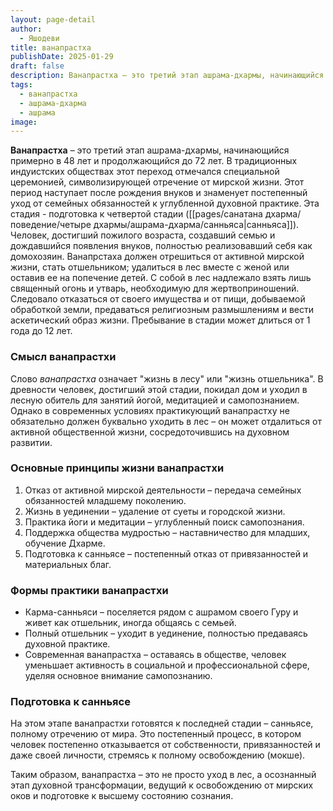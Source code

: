 ```yaml
---
layout: page-detail
author:
  - Яшодеви
title: ванапрастха
publishDate: 2025-01-29
draft: false
description: Ванапрастха – это третий этап ашрама-дхармы, начинающийся примерно в 48 лет и продолжающийся до 72 лет. В традиционных индуистских обществах этот переход отмечался специальной церемонией, символизирующей отречение от мирской жизни. Этот период наступает после рождения внуков и знаменует постепенный уход от семейных обязанностей к углубленной духовной практике.
tags:
  - ванапрастха
  - ашрама-дхарма
  - ашрама
image:
---
```

**Ванапрастха** – это третий этап ашрама-дхармы, начинающийся примерно в 48 лет и продолжающийся до 72 лет. В традиционных индуистских обществах этот переход отмечался специальной церемонией, символизирующей отречение от мирской жизни. Этот период наступает после рождения внуков и знаменует постепенный уход от семейных обязанностей к углубленной духовной практике.
Эта стадия - подготовка к четвертой стадии ([[pages/санатана дхарма/поведение/четыре дхармы/ашрама-дхарма/санньяса|санньяса]]). Человек, достигший пожилого возраста, создавший семью и дождавшийся появления внуков, полностью реализовавший себя как домохозяин. Ванапрстаха должен отрешиться от активной мирской жизни, стать отшельником; удалиться в лес вместе с женой или оставив ее на попечение детей. С собой в лес надлежало взять лишь священный огонь и утварь, необходимую для жертвоприношений. Следовало отказаться от своего имущества и от пищи, добываемой обработкой земли, предаваться религиозным размышлениям и вести аскетический образ жизни. Пребывание в стадии может длиться от 1 года до 12 лет.

### Смысл ванапрастхи

Слово _ванапрастха_ означает "жизнь в лесу" или "жизнь отшельника". В древности человек, достигший этой стадии, покидал дом и уходил в лесную обитель для занятий йогой, медитацией и самопознанием. Однако в современных условиях практикующий ванапрастху не обязательно должен буквально уходить в лес – он может отдалиться от активной общественной жизни, сосредоточившись на духовном развитии.

### Основные принципы жизни ванапрастхи

1. Отказ от активной мирской деятельности – передача семейных обязанностей младшему поколению.
2. Жизнь в уединении – удаление от суеты и городской жизни.
3. Практика йоги и медитации – углубленный поиск самопознания.
4. Поддержка общества мудростью – наставничество для младших, обучение Дхарме.
5. Подготовка к санньясе – постепенный отказ от привязанностей и материальных благ.

### Формы практики ванапрастхи

- Карма-санньяси – поселяется рядом с ашрамом своего Гуру и живет как отшельник, иногда общаясь с семьей.
- Полный отшельник – уходит в уединение, полностью предаваясь духовной практике.
- Современная ванапрастха – оставаясь в обществе, человек уменьшает активность в социальной и профессиональной сфере, уделяя основное внимание самопознанию.

### Подготовка к санньясе

На этом этапе ванапрастхи готовятся к последней стадии – санньясе, полному отречению от мира. Это постепенный процесс, в котором человек постепенно отказывается от собственности, привязанностей и даже своей личности, стремясь к полному освобождению (мокше).

Таким образом, ванапрастха – это не просто уход в лес, а осознанный этап духовной трансформации, ведущий к освобождению от мирских оков и подготовке к высшему состоянию сознания.
